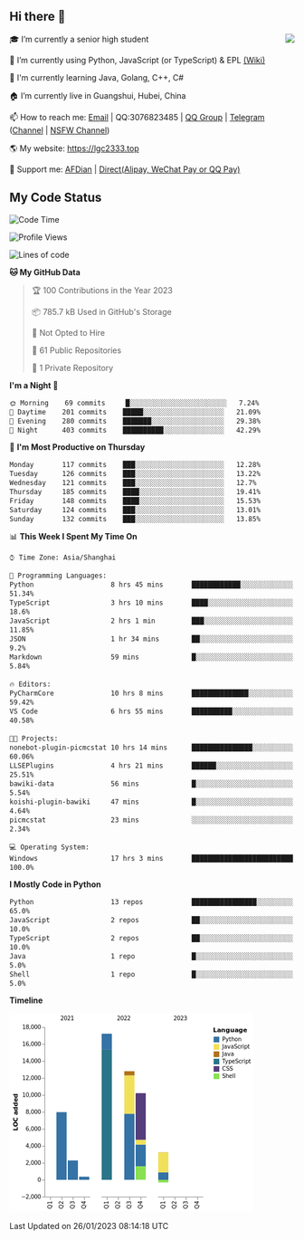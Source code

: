 ## Hi there 👋

<div width="50%">
<img align="right" src="https://readme.lgc2333.top/api?username=lgc2333&show_icons=true" />
</div>

🎓 I’m currently a senior high student

📝 I’m currently using Python, JavaScript (or TypeScript) & EPL [(Wiki)](https://en.wikipedia.org/wiki/Easy_Programming_Language)

📒 I'm currently learning Java, Golang, C++, C#

🏠 I’m currently live in Guangshui, Hubei, China

📫 How to reach me: [Email](mailto:lgc2333@126.com) | QQ:3076823485 | [QQ Group](https://jq.qq.com/?_wv=1027&k=ktwOHdU2) | [Telegram](https://t.me/@lgc2333) ([Channel](https://t.me/stu2333_pd) | [NSFW Channel](https://t.me/stu_collection))

🌎 My website: <https://lgc2333.top>

🤝 Support me: [AFDian](https://afdian.net/@lgc2333) | [Direct(Alipay, WeChat Pay or QQ Pay)](https://s2.loli.net/2022/02/03/MLqe53BjWOAhpcF.png)

## My Code Status

<!--START_SECTION:waka-->
![Code Time](http://img.shields.io/badge/Code%20Time-1%2C022%20hrs%2048%20mins-blue)

![Profile Views](http://img.shields.io/badge/Profile%20Views-48-blue)

![Lines of code](https://img.shields.io/badge/From%20Hello%20World%20I%27ve%20Written-54%20Thousand%20lines%20of%20code-blue)

**🐱 My GitHub Data** 

> 🏆 100 Contributions in the Year 2023
 > 
> 📦 785.7 kB Used in GitHub's Storage 
 > 
> 🚫 Not Opted to Hire
 > 
> 📜 61 Public Repositories 
 > 
> 🔑 1 Private Repository 
 > 
**I'm a Night 🦉** 

```text
🌞 Morning    69 commits     █░░░░░░░░░░░░░░░░░░░░░░░░   7.24% 
🌆 Daytime    201 commits    █████░░░░░░░░░░░░░░░░░░░░   21.09% 
🌃 Evening    280 commits    ███████░░░░░░░░░░░░░░░░░░   29.38% 
🌙 Night      403 commits    ██████████░░░░░░░░░░░░░░░   42.29%

```
📅 **I'm Most Productive on Thursday** 

```text
Monday       117 commits    ███░░░░░░░░░░░░░░░░░░░░░░   12.28% 
Tuesday      126 commits    ███░░░░░░░░░░░░░░░░░░░░░░   13.22% 
Wednesday    121 commits    ███░░░░░░░░░░░░░░░░░░░░░░   12.7% 
Thursday     185 commits    ████░░░░░░░░░░░░░░░░░░░░░   19.41% 
Friday       148 commits    ████░░░░░░░░░░░░░░░░░░░░░   15.53% 
Saturday     124 commits    ███░░░░░░░░░░░░░░░░░░░░░░   13.01% 
Sunday       132 commits    ███░░░░░░░░░░░░░░░░░░░░░░   13.85%

```


📊 **This Week I Spent My Time On** 

```text
⌚︎ Time Zone: Asia/Shanghai

💬 Programming Languages: 
Python                   8 hrs 45 mins       ████████████░░░░░░░░░░░░░   51.34% 
TypeScript               3 hrs 10 mins       ████░░░░░░░░░░░░░░░░░░░░░   18.6% 
JavaScript               2 hrs 1 min         ███░░░░░░░░░░░░░░░░░░░░░░   11.85% 
JSON                     1 hr 34 mins        ██░░░░░░░░░░░░░░░░░░░░░░░   9.2% 
Markdown                 59 mins             █░░░░░░░░░░░░░░░░░░░░░░░░   5.84%

🔥 Editors: 
PyCharmCore              10 hrs 8 mins       ██████████████░░░░░░░░░░░   59.42% 
VS Code                  6 hrs 55 mins       ██████████░░░░░░░░░░░░░░░   40.58%

🐱‍💻 Projects: 
nonebot-plugin-picmcstat 10 hrs 14 mins      ███████████████░░░░░░░░░░   60.06% 
LLSEPlugins              4 hrs 21 mins       ██████░░░░░░░░░░░░░░░░░░░   25.51% 
bawiki-data              56 mins             █░░░░░░░░░░░░░░░░░░░░░░░░   5.54% 
koishi-plugin-bawiki     47 mins             █░░░░░░░░░░░░░░░░░░░░░░░░   4.64% 
picmcstat                23 mins             ░░░░░░░░░░░░░░░░░░░░░░░░░   2.34%

💻 Operating System: 
Windows                  17 hrs 3 mins       █████████████████████████   100.0%

```

**I Mostly Code in Python** 

```text
Python                   13 repos            ████████████████░░░░░░░░░   65.0% 
JavaScript               2 repos             ██░░░░░░░░░░░░░░░░░░░░░░░   10.0% 
TypeScript               2 repos             ██░░░░░░░░░░░░░░░░░░░░░░░   10.0% 
Java                     1 repo              █░░░░░░░░░░░░░░░░░░░░░░░░   5.0% 
Shell                    1 repo              █░░░░░░░░░░░░░░░░░░░░░░░░   5.0%

```


**Timeline**

![Chart not found](https://raw.githubusercontent.com/lgc2333/lgc2333/main/charts/bar_graph.png) 


 Last Updated on 26/01/2023 08:14:18 UTC
<!--END_SECTION:waka-->
